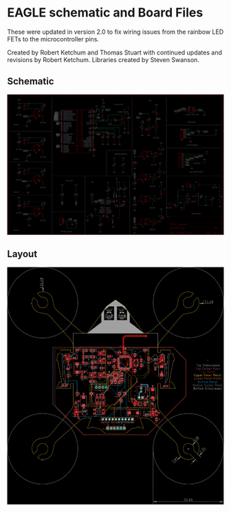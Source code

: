# EAGLE schematic and Board Files
These were updated in version 2.0 to fix wiring issues from the rainbow LED FETs to the microcontroller pins.

Created by Robert Ketchum and Thomas Stuart with continued updates and revisions by Robert Ketchum.
Libraries created by Steven Swanson.

## Schematic
![photo](./IMAGES/schematic_black.png)

## Layout
![photo](./IMAGES/layout.png)

